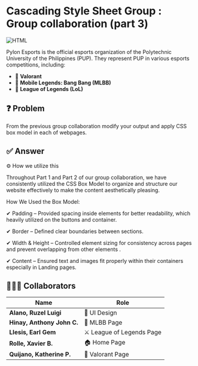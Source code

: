 
# Cascading Style Sheet Group : Group collaboration (part 3)




![HTML](https://img.shields.io/badge/HTML5-%23E34F26.svg?&style=for-the-badge&logo=html5&logoColor=white)  

Pylon Esports is the official esports organization of the Polytechnic University of the Philippines (PUP). They represent PUP in various esports competitions, including:

- 🎯 **Valorant**  
- 📱 **Mobile Legends: Bang Bang (MLBB)**  
- 🏹 **League of Legends (LoL)**  

## ❓ Problem

From the previous group collaboration modify
your output and apply CSS box model in each of
webpages.

## ✅ Answer
⚙️ How we utilize this

Throughout Part 1 and Part 2 of our group collaboration, we have consistently utilized the CSS Box Model to organize and structure our website effectively to make the content aesthetically pleasing.

How We Used the Box Model:

✔ Padding – Provided spacing inside elements for better readability, which heavily utilized on the buttons and container.

✔ Border – Defined clear boundaries between sections.

✔ Width & Height – Controlled element sizing for consistency across pages and prevent overlapping from other elements .

✔ Content – Ensured text and images fit properly within their containers especially in Landing pages.

## 👷👷‍♀️ Collaborators


| Name | Role |
|------|------|
| **Alano, Ruzel Luigi** | 🎨 UI Design |
| **Hinay, Anthony John C.** | 📲 MLBB Page |
| **Llesis, Earl Gem** | ⚔️ League of Legends Page |
| **Rolle, Xavier B.** | 🏠 Home Page |
| **Quijano, Katherine P.** | 🎯 Valorant Page |